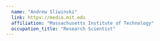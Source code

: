 ```yaml
---
  name: "Andrew Sliwinski"
  link: https://media.mit.edu
  affiliation: "Massachusetts Institute of Technology"
  occupation_title: "Research Scientist"
---
```

